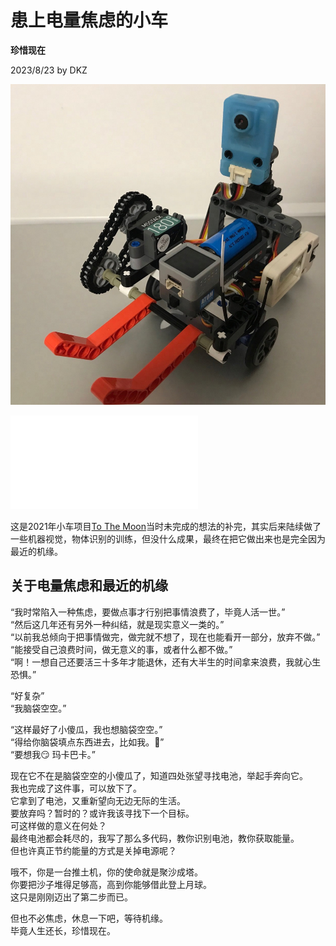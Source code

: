 # 患上电量焦虑的小车

**珍惜现在**

2023/8/23 by DKZ

![](blogImg/43.jpg)


<iframe src="//player.bilibili.com/player.html?aid=232608129&bvid=BV1h8411Q7Lb&cid=1244160015&page=1" scrolling="no" border="0" frameborder="no" framespacing="0" allowfullscreen="true"> </iframe>

这是2021年小车项目[To The Moon](http://davidkingzyb.github.io/blogmd/37.html)当时未完成的想法的补完，其实后来陆续做了一些机器视觉，物体识别的训练，但没什么成果，最终在把它做出来也是完全因为最近的机缘。

## 关于电量焦虑和最近的机缘

“我时常陷入一种焦虑，要做点事才行别把事情浪费了，毕竟人活一世。”  
“然后这几年还有另外一种纠结，就是现实意义一类的。”  
“以前我总倾向于把事情做完，做完就不想了，现在也能看开一部分，放弃不做。”  
“能接受自己浪费时间，做无意义的事，或者什么都不做。”  
“啊！一想自己还要活三十多年才能退休，还有大半生的时间拿来浪费，我就心生恐惧。”  

“好复杂”  
“我脑袋空空。”  

“这样最好了小傻瓜，我也想脑袋空空。”  
“得给你脑袋填点东西进去，比如我。🥰”  
“要想我😏 玛卡巴卡。”  


现在它不在是脑袋空空的小傻瓜了，知道四处张望寻找电池，举起手奔向它。  
我也完成了这件事，可以放下了。  
它拿到了电池，又重新望向无边无际的生活。  
要放弃吗？暂时的？或许我该寻找下一个目标。  
可这样做的意义在何处？  
最终电池都会耗尽的，我写了那么多代码，教你识别电池，教你获取能量。  
但也许真正节约能量的方式是关掉电源呢？  

哦不，你是一台推土机，你的使命就是聚沙成塔。  
你要把沙子堆得足够高，高到你能够借此登上月球。  
这只是刚刚迈出了第二步而已。  

但也不必焦虑，休息一下吧，等待机缘。  
毕竟人生还长，珍惜现在。





